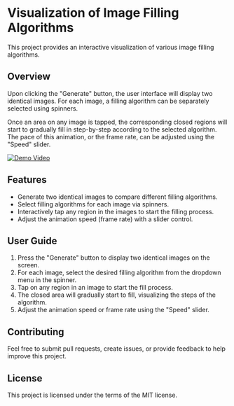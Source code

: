 # Visualization of Image Filling Algorithms

This project provides an interactive visualization of various image filling algorithms. 

## Overview

Upon clicking the "Generate" button, the user interface will display two identical images. For each image, a filling algorithm can be separately selected using spinners.

Once an area on any image is tapped, the corresponding closed regions will start to gradually fill in step-by-step according to the selected algorithm. The pace of this animation, or the frame rate, can be adjusted using the "Speed" slider. 

[![Demo Video](demo_image_link.png)](https://github.com/hoopdroid/ImageFillTest/assets/11741512/b6c8b40c-f3d9-4663-9795-3665aa943b2f)


## Features

- Generate two identical images to compare different filling algorithms.
- Select filling algorithms for each image via spinners.
- Interactively tap any region in the images to start the filling process.
- Adjust the animation speed (frame rate) with a slider control.

## User Guide

1. Press the "Generate" button to display two identical images on the screen.
2. For each image, select the desired filling algorithm from the dropdown menu in the spinner.
3. Tap on any region in an image to start the fill process.
4. The closed area will gradually start to fill, visualizing the steps of the algorithm.
5. Adjust the animation speed or frame rate using the "Speed" slider.

## Contributing

Feel free to submit pull requests, create issues, or provide feedback to help improve this project.

## License

This project is licensed under the terms of the MIT license.

